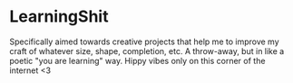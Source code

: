 # LearningShit
Specifically aimed towards creative projects that help me to improve my craft of whatever size, shape, completion, etc. A throw-away, but in like a poetic "you are learning" way.
Hippy vibes only on this corner of the internet <3
